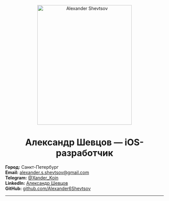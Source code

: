 <p align="center">
<img src="https://github.com/user-attachments/assets/97898e89-2bf1-476a-bf1c-271ada5a53ef" alt="Alexander Shevtsov" width="300" height="380">
</p>

<h1 align="center">Александр Шевцов — iOS-разработчик</h1>

**Город:** Санкт-Петербург  
**Email:** [alexander.s.shevtsov@gmail.com](mailto:alexander.s.shevtsov@gmail.com)  
**Telegram:** [@Xander_Koin](https://t.me/Xander_Koin)  
**LinkedIn:** [Александр Шевцов](https://www.linkedin.com/in/alexander-shevtsov)  
**GitHub:** [github.com/Alexander6Shevtsov](https://github.com/Alexander6Shevtsov)

---

